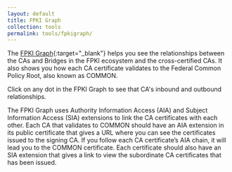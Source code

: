 ```yaml
---
layout: default 
title: FPKI Graph
collection: tools
permalink: tools/fpkigraph/
---
```


The [FPKI Graph](https://fpki-graph.fpki-lab.gov/){:target="_blank"} helps you see the relationships between the CAs and Bridges in the FPKI ecosystem and the cross-certified CAs. It also shows you how each CA certificate validates to the Federal Common Policy Root, also known as COMMON.

Click on any dot in the FPKI Graph to see that CA's inbound and outbound relationships.

The FPKI Graph uses Authority Information Access (AIA) and Subject Information Access (SIA) extensions to link the CA certificates with each other. Each CA that validates to COMMON should have an AIA extension in its public certificate that gives a URL where you can see the certificates issued to the signing CA. If you follow each CA certificate’s AIA chain, it will lead you to the COMMON certificate. Each certificate should also have an SIA extension that gives a link to view the subordinate CA certificates that has been issued.
